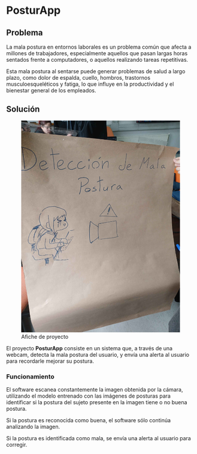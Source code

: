 # PosturApp


<!-- WARNING: THIS FILE WAS AUTOGENERATED! DO NOT EDIT! -->

## Problema

La mala postura en entornos laborales es un problema común que afecta a
millones de trabajadores, especialmente aquellos que pasan largas horas
sentados frente a computadores, o aquellos realizando tareas
repetitivas.

Esta mala postura al sentarse puede generar problemas de salud a largo
plazo, como dolor de espalda, cuello, hombros, trastornos
musculoesqueléticos y fatiga, lo que influye en la productividad y el
bienestar general de los empleados.

## Solución

<figure>
<img src="Assets/Afiche.jpg" alt="Afiche de proyecto" />
<figcaption aria-hidden="true">Afiche de proyecto</figcaption>
</figure>

El proyecto **PosturApp** consiste en un sistema que, a través de una
webcam, detecta la mala postura del usuario, y envía una alerta al
usuario para recordarle mejorar su postura.

### Funcionamiento

El software escanea constantemente la imagen obtenida por la cámara,
utilizando el modelo entrenado con las imágenes de posturas para
identificar si la postura del sujeto presente en la imagen tiene o no
buena postura.

Si la postura es reconocida como buena, el software sólo continúa
analizando la imagen.

Si la postura es identificada como mala, se envía una alerta al usuario
para corregir.
